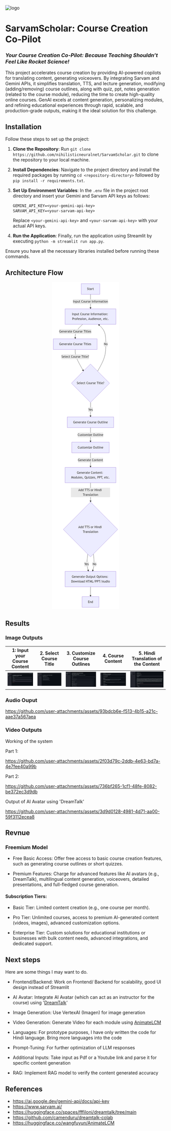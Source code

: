 ![logo](https://github.com/user-attachments/assets/174ff08d-6a90-4898-b348-6b3b4581be5e)

# SarvamScholar: Course Creation Co-Pilot

### *Your Course Creation Co-Pilot: Because Teaching Shouldn’t Feel Like Rocket Science!*

This project accelerates course creation by providing AI-powered copilots for translating content, generating voiceovers. By integrating Sarvam and Gemini APIs, it simplifies translation, TTS, and lecture generation, modifying (adding/removing) course outlines, along with quiz, ppt, notes generation (related to the course module), reducing the time to create high-quality online courses. GenAI excels at content generation, personalizing modules, and refining educational experiences through rapid, scalable, and production-grade outputs, making it the ideal solution for this challenge.

## Installation

Follow these steps to set up the project:

1. **Clone the Repository**: Run `git clone https://github.com/nihilisticneuralnet/SarvamScholar.git` to clone the repository to your local machine.

2. **Install Dependencies**: Navigate to the project directory and install the required packages by running `cd <repository-directory>` followed by `pip install -r requirements.txt`. 

3. **Set Up Environment Variables**: In the `.env` file in the project root directory and insert your Gemini and Sarvam API keys as follows:
   ```plaintext
   GEMINI_API_KEY=<your-gemini-api-key>
   SARVAM_API_KEY=<your-sarvam-api-key>
   ```
   Replace `<your-gemini-api-key>` and `<your-sarvam-api-key>` with your actual API keys.

4. **Run the Application**: Finally, run the application using Streamlit by executing `python -m streamlit run app.py`.

Ensure you have all the necessary libraries installed before running these commands.

## Architecture Flow

[//]: ![architecture_flow1](https://github.com/user-attachments/assets/e81002a9-668f-422f-b778-b5866d66b3df)
[//]: ![architecture_flow_2](https://github.com/user-attachments/assets/80723615-feb1-446b-b2a9-f2da8f12163e)
<p align="center">
  <img src="./img/course.png">
</p>

## Results

### Image Outputs

 1: Input your Course Content | 2. Select Course Title | 3. Customize Course Outlines | 4. Course Content | 5. Hindi Translation of the Content | 
| --- | --- | --- | --- | --- | 
| <img src="img/1.png" width="200"/> | <img src="img/2.png" width="200"/> | <img src="img/3.png" width="200"/> | <img src="img/4.png" width="200"/> | <img src="img/5.png" width="200"/> | 

### Audio Ouput

[//]: [version1]https://github.com/user-attachments/assets/94df8627-387c-4b3f-8fac-f18add1e6194

https://github.com/user-attachments/assets/93bdcb6e-f513-4b15-a21c-aae37a567aea



### Video Outputs

Working of the system

[//]: https://github.com/user-attachments/assets/f1824f38-9d34-4135-9985-06a499fea5d7

Part 1:

https://github.com/user-attachments/assets/2f03d79c-2ddb-4e63-bd7a-4e7fee40a99b

Part 2:

https://github.com/user-attachments/assets/736bf265-1cf1-48fe-8082-be372ec3d9db


Output of AI Avatar using 'DreamTalk'

[//]: [version1]https://github.com/user-attachments/assets/ef567f2c-0951-4017-8329-0c22767b8321


https://github.com/user-attachments/assets/3d9d0128-4981-4d71-aa00-59f3112ecea8


## Revnue

### Freemium Model
- Free Basic Access: Offer free access to basic course creation features, such as generating course outlines or short quizzes.
  
- Premium Features: Charge for advanced features like AI avatars (e.g., DreamTalk), multilingual content generation, voiceovers, detailed presentations, and full-fledged course generation.

#### Subscription Tiers:

- Basic Tier: Limited content creation (e.g., one course per month).

- Pro Tier: Unlimited courses, access to premium AI-generated content (videos, images), advanced customization options.

- Enterprise Tier: Custom solutions for educational institutions or businesses with bulk content needs, advanced integrations, and dedicated support.


## Next steps

Here are some things I may want to do.

- Frontend/Backend: Work on Frontend/ Backend for scalability, good UI design instead of Streamlit

- AI Avatar: Integrate AI Avatar (which can act as an instructor for the course) using '[DreamTalk](https://huggingface.co/spaces/fffiloni/dreamtalk/tree/main)'

- Image Generation: Use VertexAI (Imagen) for image generation
  
- Video Generation: Generate Video for each module using [AnimateLCM](https://huggingface.co/wangfuyun/AnimateLCM)

- Languages: For prototype purposes, I have only written the code for Hindi language. Bring more languages into the code

- Prompt-Tuning: For further optimization of LLM responses

- Additional Inputs: Take input as Pdf or a Youtube link and parse it for specific content generation

- RAG: Implement RAG model to verify the content generated accuracy


## References

- https://ai.google.dev/gemini-api/docs/api-key
- https://www.sarvam.ai/
- https://huggingface.co/spaces/fffiloni/dreamtalk/tree/main
- https://github.com/camenduru/dreamtalk-colab
- https://huggingface.co/wangfuyun/AnimateLCM
